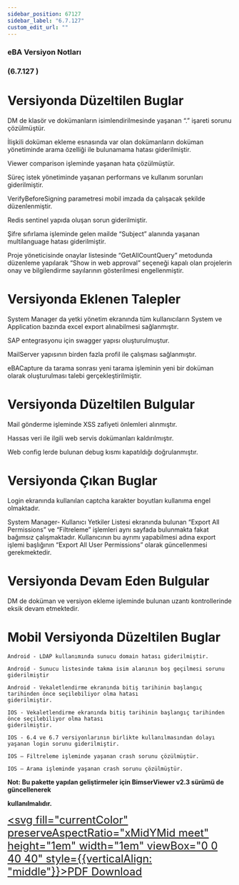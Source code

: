 ```yaml
---
sidebar_position: 67127
sidebar_label: "6.7.127"
custom_edit_url: ""
---
```

### eBA Versiyon Notları

### (6.7.127 )

# Versiyonda Düzeltilen Buglar

DM de klasör ve dokümanların isimlendirilmesinde yaşanan “.” işareti sorunu çözülmüştür.

İlişkili doküman ekleme esnasında var olan dokümanların doküman yönetiminde arama özelliği ile
bulunamama hatası giderilmiştir.

Viewer comparison işleminde yaşanan hata çözülmüştür.

Süreç istek yönetiminde yaşanan performans ve kullanım sorunları giderilmiştir.

VerifyBeforeSigning parametresi mobil imzada da çalışacak şekilde düzenlenmiştir.

Redis sentinel yapıda oluşan sorun giderilmiştir.

Şifre sıfırlama işleminde gelen mailde “Subject” alanında yaşanan multilanguage hatası
giderilmiştir.

Proje yöneticisinde onaylar listesinde “GetAllCountQuery” metodunda düzenleme yapılarak “Show
in web approval” seçeneği kapalı olan projelerin onay ve bilgilendirme sayılarının gösterilmesi
engellenmiştir.

# Versiyonda Eklenen Talepler

System Manager da yetki yönetim ekranında tüm kullanıcıların System ve Application bazında excel
export alınabilmesi sağlanmıştır.

SAP entegrasyonu için swagger yapısı oluşturulmuştur.

MailServer yapısının birden fazla profil ile çalışması sağlanmıştır.

eBACapture da tarama sonrası yeni tarama işleminin yeni bir doküman olarak oluşturulması talebi
gerçekleştirilmiştir.


# Versiyonda Düzeltilen Bulgular

Mail gönderme işleminde XSS zafiyeti önlemleri alınmıştır.

Hassas veri ile ilgili web servis dokümanları kaldırılmıştır.

Web config lerde bulunan debug kısmı kapatıldığı doğrulanmıştır.

# Versiyonda Çıkan Buglar

Login ekranında kullanılan captcha karakter boyutları kullanıma engel olmaktadır.

System Manager- Kullanıcı Yetkiler Listesi ekranında bulunan “Export All Permissions” ve “Filtreleme”
işlemleri aynı sayfada bulunmakta fakat bağımsız çalışmaktadır. Kullanıcının bu ayrımı yapabilmesi
adına export işlemi başlığının “Export All User Permissions” olarak güncellenmesi gerekmektedir.

# Versiyonda Devam Eden Bulgular

DM de doküman ve versiyon ekleme işleminde bulunan uzantı kontrollerinde eksik devam etmektedir.


# Mobil Versiyonda Düzeltilen Buglar

```
Android - LDAP kullanımında sunucu domain hatası giderilmiştir.
```
```
Android - Sunucu listesinde takma isim alanının boş geçilmesi sorunu giderilmiştir
```
```
Android - Vekaletlendirme ekranında bitiş tarihinin başlangıç tarihinden önce seçilebiliyor olma hatası
giderilmiştir.
```
```
IOS - Vekaletlendirme ekranında bitiş tarihinin başlangıç tarihinden önce seçilebiliyor olma hatası
giderilmiştir.
```
```
IOS - 6.4 ve 6.7 versiyonlarının birlikte kullanılmasından dolayı yaşanan login sorunu giderilmiştir.
```
```
IOS – Filtreleme işleminde yaşanan crash sorunu çözülmüştür.
```
```
IOS – Arama işleminde yaşanan crash sorunu çözülmüştür.
```
**Not: Bu pakette yapılan geliştirmeler için BimserViewer v2.3 sürümü de güncellenerek**

**kullanılmalıdır.**


<font size="5"><a href="https://portal.synergynow.io/#/_redirect/3b7mEdGYdSfobwiABCdBSm"  target="_blank"><svg fill="currentColor" preserveAspectRatio="xMidYMid meet" height="1em" width="1em" viewBox="0 0 40 40" style={{verticalAlign: "middle"}}><g><path d="m35.8 8.5q0.6 0.6 1 1.7t0.5 1.9v25.8q0 0.8-0.6 1.5t-1.6 0.6h-30q-0.9 0-1.5-0.6t-0.6-1.5v-35.8q0-0.8 0.6-1.5t1.5-0.6h20q0.9 0 2 0.4t1.7 1.1z m-9.9-5.5v8.4h8.4q-0.3-0.6-0.5-0.9l-7-7q-0.3-0.2-0.9-0.5z m8.5 34.1v-22.8h-9.3q-0.9 0-1.5-0.6t-0.6-1.6v-9.2h-17.1v34.2h28.5z m-11.4-13.2q0.7 0.6 1.8 1.3 1.3-0.2 2.6-0.2 3.3 0 4 1.1 0.4 0.5 0 1.2 0 0 0 0l0 0v0.1q-0.2 0.8-1.6 0.8-1.1 0-2.6-0.4t-2.9-1.2q-4.9 0.5-8.7 1.8-3.4 5.9-5.4 5.9-0.4 0-0.7-0.2l-0.5-0.2q0-0.1-0.1-0.2-0.3-0.2-0.2-0.8 0.2-0.8 1.3-2t2.9-2.1q0.3-0.2 0.5 0.1 0.1 0 0.1 0.1 1.1-1.9 2.4-4.4 1.5-3.1 2.3-5.9-0.5-1.8-0.7-3.5t0.2-2.9q0.2-0.9 0.9-0.9h0.5q0.5 0 0.8 0.4 0.4 0.4 0.2 1.5-0.1 0.1-0.1 0.2 0 0 0 0.1v0.7q0 2.8-0.3 4.3 1.2 3.7 3.3 5.3z m-12.9 9.2q1.2-0.6 3.1-3.5-1.2 0.8-2 1.8t-1.1 1.7z m8.9-20.6q-0.4 1-0.1 3 0.1-0.2 0.2-1 0-0.1 0.1-0.9 0.1-0.1 0.1-0.2 0-0.1 0-0.1t0 0 0 0q0-0.5-0.3-0.8 0 0 0 0v0z m-2.8 14.8q3-1.2 6.4-1.8-0.1 0-0.3-0.2t-0.4-0.3q-1.7-1.5-2.8-4-0.6 2-1.9 4.4-0.7 1.3-1 1.9z m14.4-0.4q-0.5-0.5-3.1-0.5 1.7 0.6 2.8 0.6 0.3 0 0.4 0 0 0-0.1-0.1z"></path></g></svg>PDF Download</a></font>